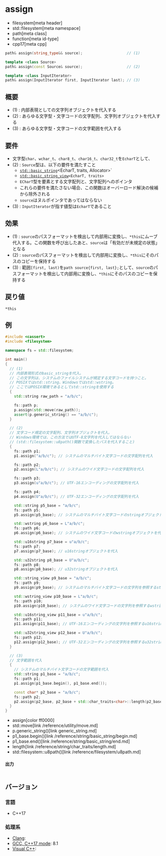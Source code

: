 # assign
* filesystem[meta header]
* std::filesystem[meta namespace]
* path[meta class]
* function[meta id-type]
* cpp17[meta cpp]

```cpp
path& assign(string_type&& source);                    // (1)

template <class Source>
path& assign(const Source& source);                    // (2)

template <class InputIterator>
path& assign(InputIterator first, InputIterator last); // (3)
```

## 概要
- (1) : 内部表現としての文字列オブジェクトを代入する
- (2) : あらゆる文字型・文字コードの文字配列、文字列オブジェクトを代入する
- (3) : あらゆる文字型・文字コードの文字範囲を代入する


## 要件
- 文字型`char`、`wchar_t`、`char8_t`、`char16_t`、`char32_t`を`EcharT`として、
- (2) : `Source`型は、以下の要件を満たすこと
    - [`std::basic_string`](/reference/string/basic_string.md)<EcharT, traits, Allocator>`
    - [`std::basic_string_view`](/reference/string_view/basic_string_view.md)`<EcharT, traits>`
    - `ECharT`型を要素とする文字配列と、文字配列へのポインタ
    - これらの要件を満たさない場合、この関数はオーバーロード解決の候補から除外される
    - `source`はヌルポインタであってはならない
- (3) : `InputIterator`が指す値型は`EcharT`であること


## 効果
- (1) : `source`のパスフォーマットを検出して内部用に変換し、`*this`にムーブ代入する。この関数を呼び出したあと、`source`は「有効だが未規定の状態」となる
- (2) : `source`のパスフォーマットを検出して内部用に変換し、`*this`にそのパスのコピーを保持する
- (3) : 範囲`[first, last)`を`path source{first, last};`として、`source`のパスフォーマットを検出して内部用に変換し、`*this`にそのパスのコピーを保持する


## 戻り値
`*this`


## 例
```cpp example
#include <cassert>
#include <filesystem>

namespace fs = std::filesystem;

int main()
{
  // (1)
  // 内部表現形式のbasic_stringを代入。
  // この文字列は、システムのファイルシステムが規定する文字コードを持つこと。
  // POSIXではstd::string、Windowsではstd::wstring。
  // ここではPOSIX環境であるとしてstd::stringを使用する
  {
    std::string raw_path = "a/b/c";

    fs::path p;
    p.assign(std::move(raw_path));
    assert(p.generic_string() == "a/b/c");
  }

  // (2)
  // 文字コード規定の文字配列、文字列オブジェクトを代入。
  // Windows環境では、この方法ではUTF-8文字列を代入してはならない
  // (std::filesystem::u8path()関数で変換したパスを代入すること)
  {
    fs::path p1;
    p1.assign("a/b/c"); // システムのマルチバイト文字コードの文字配列を代入

    fs::path p2;
    p2.assign(L"a/b/c"); // システムのワイド文字コードの文字配列を代入

    fs::path p3;
    p3.assign(u"a/b/c"); // UTF-16エンコーディングの文字配列を代入

    fs::path p4;
    p4.assign(U"a/b/c"); // UTF-32エンコーディングの文字配列を代入

    std::string p5_base = "a/b/c";
    fs::path p5;
    p5.assign(p5_base); // システムのマルチバイト文字コードのstringオブジェクトを代入

    std::wstring p6_base = L"a/b/c";
    fs::path p6;
    p6.assign(p6_base); // システムのワイド文字コードのwstringオブジェクトを代入

    std::u16string p7_base = u"a/b/c";
    fs::path p7;
    p7.assign(p7_base); // u16stringオブジェクトを代入

    std::u32string p8_base = U"a/b/c";
    fs::path p8;
    p8.assign(p8_base); // u32stringオブジェクトを代入

    std::string_view p9_base = "a/b/c";
    fs::path p9;
    p9.assign(p9_base); // システムのマルチバイト文字コードの文字列を参照するstring_viewオブジェクトを代入

    std::wstring_view p10_base = L"a/b/c";
    fs::path p10;
    p10.assign(p10_base); // システムのワイド文字コードの文字列を参照するwstring_viewオブジェクトを代入

    std::u16string_view p11_base = u"a/b/c";
    fs::path p11;
    p11.assign(p11_base); // UTF-16エンコーディングの文字列を参照するu16string_viewオブジェクトを代入

    std::u32string_view p12_base = U"a/b/c";
    fs::path p12;
    p12.assign(p12_base); // UTF-32エンコーディングの文字列を参照するu32string_viewオブジェクトを代入
  }

  // (3)
  // 文字範囲を代入
  {
    // システムのマルチバイト文字コードの文字範囲を代入
    std::string p1_base = "a/b/c";
    fs::path p1;
    p1.assign(p1_base.begin(), p1_base.end());

    const char* p2_base = "a/b/c";
    fs::path p2;
    p2.assign(p2_base, p2_base + std::char_traits<char>::length(p2_base));
  }
}
```
* assign[color ff0000]
* std::move[link /reference/utility/move.md]
* p.generic_string()[link generic_string.md]
* p1_base.begin()[link /reference/string/basic_string/begin.md]
* p1_base.end()[link /reference/string/basic_string/end.md]
* length[link /reference/string/char_traits/length.md]
* std::filesystem::u8path()[link /reference/filesystem/u8path.md]

#### 出力
```
```


## バージョン
### 言語
- C++17

### 処理系
- [Clang](/implementation.md#clang):
- [GCC, C++17 mode](/implementation.md#gcc): 8.1
- [Visual C++](/implementation.md#visual_cpp):

